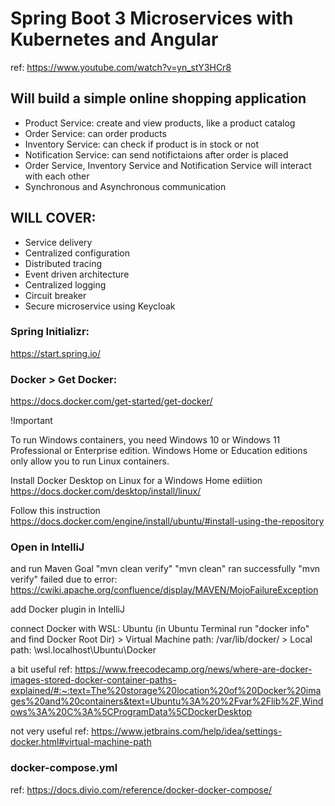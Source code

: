 # Spring Boot 3 Microservices with Kubernetes and Angular
ref: https://www.youtube.com/watch?v=yn_stY3HCr8

## Will build a simple online shopping application
- Product Service: create and view products, like a product catalog
- Order Service: can order products
- Inventory Service: can check if product is in stock or not
- Notification Service: can send notifictaions after order is placed
- Order Service, Inventory Service and Notification Service will interact with each other
- Synchronous and Asynchronous communication

## WILL COVER:
- Service delivery
- Centralized configuration
- Distributed tracing
- Event driven architecture
- Centralized logging
- Circuit breaker
- Secure microservice using Keycloak

### Spring Initializr:
https://start.spring.io/

### Docker > Get Docker:
https://docs.docker.com/get-started/get-docker/

!Important

To run Windows containers, you need Windows 10 or Windows 11 Professional or Enterprise edition. Windows Home or Education editions only allow you to run Linux containers.

Install Docker Desktop on Linux for a Windows Home ediition
https://docs.docker.com/desktop/install/linux/

Follow this instruction
https://docs.docker.com/engine/install/ubuntu/#install-using-the-repository

### Open in IntelliJ
and run Maven Goal "mvn clean verify"
"mvn clean" ran successfully
"mvn verify" failed due to error: https://cwiki.apache.org/confluence/display/MAVEN/MojoFailureException

add Docker plugin in IntelliJ 

connect Docker with WSL: Ubuntu (in Ubuntu Terminal run "docker info" and find Docker Root Dir)
    > Virtual Machine path: /var/lib/docker/
    > Local path: \\wsl.localhost\Ubuntu\Docker

a bit useful ref: https://www.freecodecamp.org/news/where-are-docker-images-stored-docker-container-paths-explained/#:~:text=The%20storage%20location%20of%20Docker%20images%20and%20containers&text=Ubuntu%3A%20%2Fvar%2Flib%2F,Windows%3A%20C%3A%5CProgramData%5CDockerDesktop

not very useful ref: https://www.jetbrains.com/help/idea/settings-docker.html#virtual-machine-path

### docker-compose.yml
ref: https://docs.divio.com/reference/docker-docker-compose/